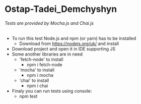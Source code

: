 # Ostap-Tadei_Demchyshyn
###### Tests are provided by Mocha.js and Chai.js
* To run this test Node.js and npm (or yarn) has to be installed
  * Download from https://nodejs.org/uk/ and install
* Download project and open it in IDE supporting JS 
* Some another libraries are in need
  * 'fetch-node' to install
    * npm i fetch-node
  * 'mocha' to install
    * npm i mocha
  * 'chai' to install
    * npm i chai
* Finaly you can run tests using console: 
    * npm test
